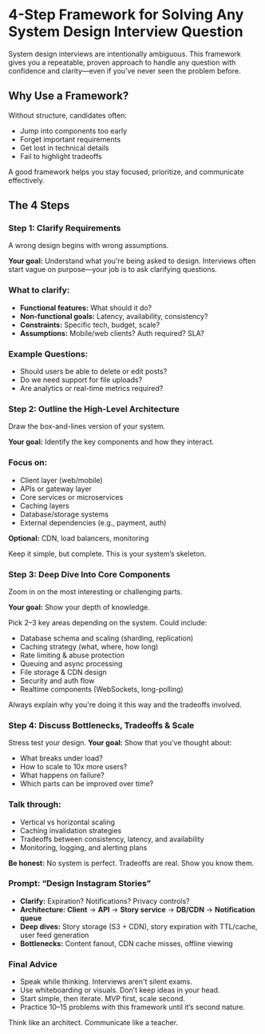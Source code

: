 # 4-Step Framework for Solving Any System Design Interview Question
System design interviews are intentionally ambiguous. This framework gives you a repeatable, proven approach to handle any question with confidence and clarity—even if you’ve never seen the problem before.

## Why Use a Framework?
Without structure, candidates often:
- Jump into components too early
- Forget important requirements
- Get lost in technical details
- Fail to highlight tradeoffs

A good framework helps you stay focused, prioritize, and communicate effectively.

## The 4 Steps
### Step 1: Clarify Requirements
A wrong design begins with wrong assumptions.

**Your goal:** Understand what you're being asked to design. Interviews often start vague on purpose—your job is to ask clarifying questions.

### What to clarify:
- **Functional features:** What should it do?
- **Non-functional goals:** Latency, availability, consistency?
- **Constraints:** Specific tech, budget, scale?
- **Assumptions:** Mobile/web clients? Auth required? SLA?

### Example Questions:
- Should users be able to delete or edit posts?
- Do we need support for file uploads?
- Are analytics or real-time metrics required?

### Step 2: Outline the High-Level Architecture
Draw the box-and-lines version of your system.

**Your goal:** Identify the key components and how they interact.

### Focus on:
- Client layer (web/mobile)
- APIs or gateway layer
- Core services or microservices
- Caching layers
- Database/storage systems
- External dependencies (e.g., payment, auth)

**Optional:** CDN, load balancers, monitoring

Keep it simple, but complete. This is your system’s skeleton.

### Step 3: Deep Dive Into Core Components
Zoom in on the most interesting or challenging parts.

**Your goal:** Show your depth of knowledge.

Pick 2–3 key areas depending on the system. Could include:
- Database schema and scaling (sharding, replication)
- Caching strategy (what, where, how long)
- Rate limiting & abuse protection
- Queuing and async processing
- File storage & CDN design
- Security and auth flow
- Realtime components (WebSockets, long-polling)

Always explain why you're doing it this way and the tradeoffs involved.

### Step 4: Discuss Bottlenecks, Tradeoffs & Scale
Stress test your design.
**Your goal:** Show that you’ve thought about:
- What breaks under load?
- How to scale to 10x more users?
- What happens on failure?
- Which parts can be improved over time?

### Talk through:
- Vertical vs horizontal scaling
- Caching invalidation strategies
- Tradeoffs between consistency, latency, and availability
- Monitoring, logging, and alerting plans

**Be honest:** No system is perfect. Tradeoffs are real. Show you know them.

### Prompt: “Design Instagram Stories”
- **Clarify:** Expiration? Notifications? Privacy controls?
- **Architecture:** **Client** → **API** → **Story service** → **DB/CDN** → **Notification queue**
- **Deep dives:** Story storage (S3 + CDN), story expiration with TTL/cache, user feed generation
- **Bottlenecks:** Content fanout, CDN cache misses, offline viewing

### Final Advice
- Speak while thinking. Interviews aren't silent exams.
- Use whiteboarding or visuals. Don’t keep ideas in your head.
- Start simple, then iterate. MVP first, scale second.
- Practice 10–15 problems with this framework until it’s second nature.

Think like an architect. Communicate like a teacher.
